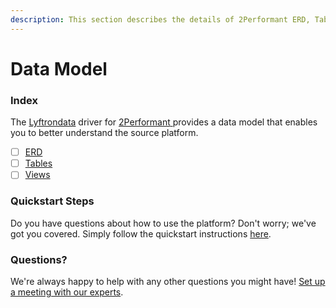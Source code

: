 ```yaml
---
description: This section describes the details of 2Performant ERD, Tables, and Views.
---
```


# Data Model

### Index

The  [Lyftrondata](https://www.lyftrondata.com/) driver for [2Performant](https://www.lyftrondata.com/integration/2performant/)[ ](https://www.lyftrondata.com/integration/2performant/)provides a data model that enables you to better understand the source platform.

* [ ] [ERD](../../../marketing-analytics/2performant/data-model/erd.md)
* [ ] [Tables](../../../marketing-analytics/2performant/data-model/tables.md)
* [ ] [Views](../../../marketing-analytics/2performant/data-model/views.md)

### Quickstart Steps

Do you have questions about how to use the platform? Don't worry; we've got you covered. Simply follow the quickstart instructions [here](../../../../quickstart-steps.md).

### Questions? <a href="#questions" id="questions"></a>

We're always happy to help with any other questions you might have! [Set up a meeting with our experts](https://www.lyftrondata.com/book-a-meeting/).

